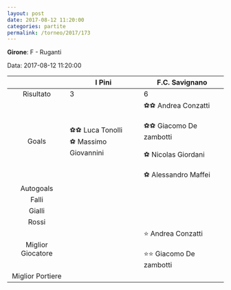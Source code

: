 ```yaml
---
layout: post
date: 2017-08-12 11:20:00
categories: partite
permalink: /torneo/2017/173
---
```

**Girone**: F - Ruganti

Data: 2017-08-12 11:20:00

| | I Pini | F.C. Savignano |
|:-----:|-----|-----|
Risultato|3|6
Goals|⚽⚽ Luca Tonolli<br/>⚽ Massimo Giovannini|⚽⚽ Andrea Conzatti<br/><br/>⚽⚽ Giacomo De zambotti<br/><br/>⚽ Nicolas Giordani<br/><br/>⚽ Alessandro Maffei<br/>
Autogoals||
Falli||
Gialli||
Rossi||
Miglior Giocatore||⭐ Andrea Conzatti<br/><br/>⭐⭐ Giacomo De zambotti<br/>
Miglior Portiere||